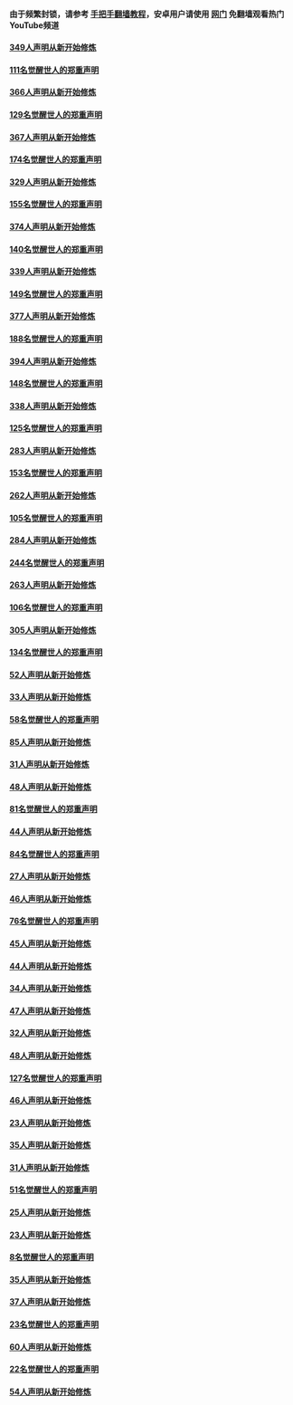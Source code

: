 #### 由于频繁封锁，请参考 [手把手翻墙教程](https://github.com/gfw-breaker/guides/wiki/)，安卓用户请使用 [网门](https://github.com/gfw-breaker/nogfw/blob/master/dl.md?t=06151900) 免翻墙观看热门YouTube频道 

#### [349人声明从新开始修炼](../pages/91/426969.md?t=06151900) 

#### [111名觉醒世人的郑重声明](../pages/91/426968.md?t=06151900) 

#### [366人声明从新开始修炼](../pages/91/426737.md?t=06151900) 

#### [129名觉醒世人的郑重声明](../pages/91/426736.md?t=06151900) 

#### [367人声明从新开始修炼](../pages/91/426421.md?t=06151900) 

#### [174名觉醒世人的郑重声明](../pages/91/426420.md?t=06151900) 

#### [329人声明从新开始修炼](../pages/91/426139.md?t=06151900) 

#### [155名觉醒世人的郑重声明](../pages/91/426138.md?t=06151900) 

#### [374人声明从新开始修炼](../pages/91/425811.md?t=06151900) 

#### [140名觉醒世人的郑重声明](../pages/91/425810.md?t=06151900) 

#### [339人声明从新开始修炼](../pages/91/425690.md?t=06151900) 

#### [149名觉醒世人的郑重声明](../pages/91/425689.md?t=06151900) 

#### [377人声明从新开始修炼](../pages/91/424867.md?t=06151900) 

#### [188名觉醒世人的郑重声明](../pages/91/424866.md?t=06151900) 

#### [394人声明从新开始修炼](../pages/91/423914.md?t=06151900) 

#### [148名觉醒世人的郑重声明](../pages/91/423913.md?t=06151900) 

#### [338人声明从新开始修炼](../pages/91/423540.md?t=06151900) 

#### [125名觉醒世人的郑重声明](../pages/91/423539.md?t=06151900) 

#### [283人声明从新开始修炼](../pages/91/423296.md?t=06151900) 

#### [153名觉醒世人的郑重声明](../pages/91/423295.md?t=06151900) 

#### [262人声明从新开始修炼](../pages/91/423004.md?t=06151900) 

#### [105名觉醒世人的郑重声明](../pages/91/423003.md?t=06151900) 

#### [284人声明从新开始修炼](../pages/91/422707.md?t=06151900) 

#### [244名觉醒世人的郑重声明](../pages/91/422706.md?t=06151900) 

#### [263人声明从新开始修炼](../pages/91/422553.md?t=06151900) 

#### [106名觉醒世人的郑重声明](../pages/91/422552.md?t=06151900) 

#### [305人声明从新开始修炼](../pages/91/422153.md?t=06151900) 

#### [134名觉醒世人的郑重声明](../pages/91/422152.md?t=06151900) 

#### [52人声明从新开始修炼](../pages/91/421846.md?t=06151900) 

#### [33人声明从新开始修炼](../pages/91/421804.md?t=06151900) 

#### [58名觉醒世人的郑重声明](../pages/91/421845.md?t=06151900) 

#### [85人声明从新开始修炼](../pages/91/421769.md?t=06151900) 

#### [31人声明从新开始修炼](../pages/91/421763.md?t=06151900) 

#### [48人声明从新开始修炼](../pages/91/421605.md?t=06151900) 

#### [81名觉醒世人的郑重声明](../pages/91/421656.md?t=06151900) 

#### [44人声明从新开始修炼](../pages/91/421544.md?t=06151900) 

#### [84名觉醒世人的郑重声明](../pages/91/421543.md?t=06151900) 

#### [27人声明从新开始修炼](../pages/91/421465.md?t=06151900) 

#### [46人声明从新开始修炼](../pages/91/421454.md?t=06151900) 

#### [76名觉醒世人的郑重声明](../pages/91/421453.md?t=06151900) 

#### [45人声明从新开始修炼](../pages/91/421452.md?t=06151900) 

#### [44人声明从新开始修炼](../pages/91/421422.md?t=06151900) 

#### [34人声明从新开始修炼](../pages/91/421322.md?t=06151900) 

#### [47人声明从新开始修炼](../pages/91/421264.md?t=06151900) 

#### [32人声明从新开始修炼](../pages/91/421225.md?t=06151900) 

#### [48人声明从新开始修炼](../pages/91/421202.md?t=06151900) 

#### [127名觉醒世人的郑重声明](../pages/91/421224.md?t=06151900) 

#### [46人声明从新开始修炼](../pages/91/421203.md?t=06151900) 

#### [23人声明从新开始修炼](../pages/91/421138.md?t=06151900) 

#### [35人声明从新开始修炼](../pages/91/421122.md?t=06151900) 

#### [31人声明从新开始修炼](../pages/91/421081.md?t=06151900) 

#### [51名觉醒世人的郑重声明](../pages/91/421080.md?t=06151900) 

#### [25人声明从新开始修炼](../pages/91/421020.md?t=06151900) 

#### [23人声明从新开始修炼](../pages/91/420884.md?t=06151900) 

#### [8名觉醒世人的郑重声明](../pages/91/420883.md?t=06151900) 

#### [35人声明从新开始修炼](../pages/91/420809.md?t=06151900) 

#### [37人声明从新开始修炼](../pages/91/420766.md?t=06151900) 

#### [23名觉醒世人的郑重声明](../pages/91/420765.md?t=06151900) 

#### [60人声明从新开始修炼](../pages/91/420727.md?t=06151900) 

#### [22名觉醒世人的郑重声明](../pages/91/420726.md?t=06151900) 

#### [54人声明从新开始修炼](../pages/91/420529.md?t=06151900) 

